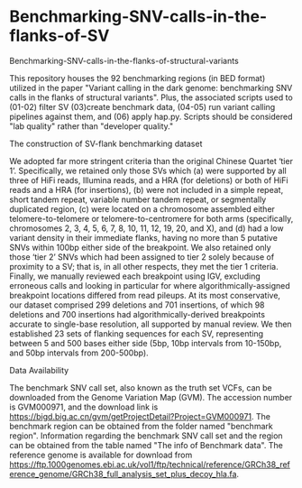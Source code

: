 # Benchmarking-SNV-calls-in-the-flanks-of-SV
Benchmarking-SNV-calls-in-the-flanks-of-structural-variants


This repository houses the 92 benchmarking regions (in BED format) utilized in the paper "Variant calling in the dark genome: benchmarking SNV calls in the flanks of structural variants". Plus, the associated scripts used to (01-02) filter SV (03)create benchmark data, (04-05) run variant calling pipelines against them, and (06) apply hap.py. Scripts should be considered "lab quality" rather than "developer quality." 

The construction of SV-flank benchmarking dataset 

We adopted far more stringent criteria than the original Chinese Quartet ‘tier 1’. Specifically, we retained only those SVs which (a) were supported by all three of HiFi reads, Illumina reads, and a HRA (for deletions) or both of HiFi reads and a HRA (for insertions), (b) were not included in a simple repeat, short tandem repeat, variable number tandem repeat, or segmentally duplicated region, (c) were located on a chromosome assembled either telomere-to-telomere or telomere-to-centromere for both arms (specifically, chromosomes 2, 3, 4, 5, 6, 7, 8, 10, 11, 12, 19, 20, and X), and (d) had a low variant density in their immediate flanks, having no more than 5 putative SNVs within 100bp either side of the breakpoint. We also retained only those ‘tier 2’ SNVs which had been assigned to tier 2 solely because of proximity to a SV; that is, in all other respects, they met the tier 1 criteria. Finally, we manually reviewed each breakpoint using IGV, excluding erroneous calls and looking in particular for where algorithmically-assigned breakpoint locations differed from read pileups. At its most conservative, our dataset comprised 299 deletions and 701 insertions, of which 98 deletions and 700 insertions had algorithmically-derived breakpoints accurate to single-base resolution, all supported by manual review. We then established 23 sets of flanking sequences for each SV, representing between 5 and 500 bases either side (5bp, 10bp intervals from 10-150bp, and 50bp intervals from 200-500bp). 

Data Availability

The benchmark SNV call set, also known as the truth set VCFs, can be downloaded from the Genome Variation Map (GVM). The accession number is GVM000971, and the download link is https://bigd.big.ac.cn/gvm/getProjectDetail?Project=GVM000971.
The benchmark region can be obtained from the folder named "benchmark region". Information regarding the benchmark SNV call set and the region can be obtained from the table named "The info of Benchmark data".
The reference genome is available for download from https://ftp.1000genomes.ebi.ac.uk/vol1/ftp/technical/reference/GRCh38_reference_genome/GRCh38_full_analysis_set_plus_decoy_hla.fa.

